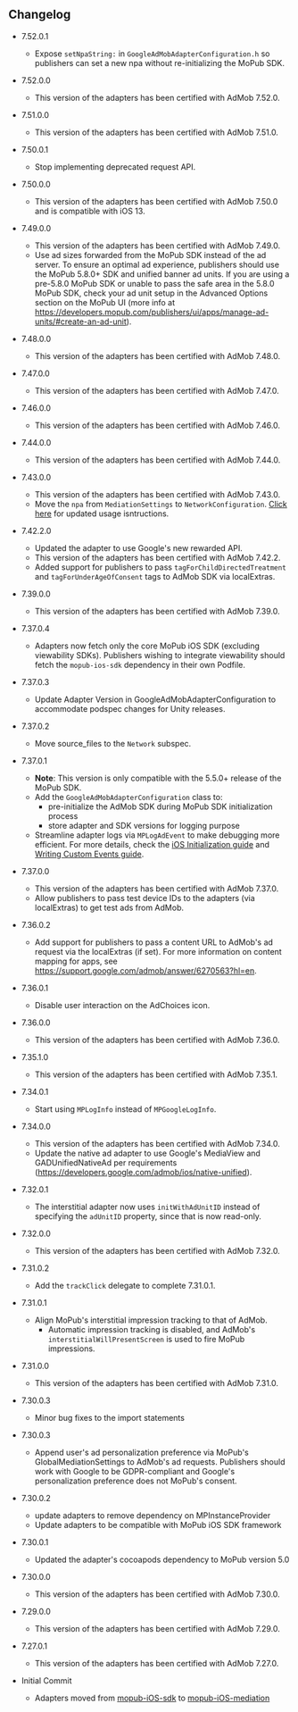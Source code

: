 ## Changelog
  * 7.52.0.1
    * Expose `setNpaString:` in `GoogleAdMobAdapterConfiguration.h` so publishers can set a new npa without re-initializing the MoPub SDK. 

  * 7.52.0.0
    * This version of the adapters has been certified with AdMob 7.52.0.

  * 7.51.0.0
    * This version of the adapters has been certified with AdMob 7.51.0.

  * 7.50.0.1
    * Stop implementing deprecated request API.

  * 7.50.0.0
    * This version of the adapters has been certified with AdMob 7.50.0 and is compatible with iOS 13.

  * 7.49.0.0
    * This version of the adapters has been certified with AdMob 7.49.0.
    * Use ad sizes forwarded from the MoPub SDK instead of the ad server. To ensure an optimal ad experience, publishers should use the MoPub 5.8.0+ SDK and unified banner ad units. If you are using a pre-5.8.0 MoPub SDK or unable to pass the safe area in the 5.8.0 MoPub SDK, check your ad unit setup in the Advanced Options section on the MoPub UI (more info at https://developers.mopub.com/publishers/ui/apps/manage-ad-units/#create-an-ad-unit).

  * 7.48.0.0
    * This version of the adapters has been certified with AdMob 7.48.0.

  * 7.47.0.0
    * This version of the adapters has been certified with AdMob 7.47.0.

  * 7.46.0.0
    * This version of the adapters has been certified with AdMob 7.46.0.

  * 7.44.0.0
    * This version of the adapters has been certified with AdMob 7.44.0.

  * 7.43.0.0
    * This version of the adapters has been certified with AdMob 7.43.0.
    * Move the `npa` from `MediationSettings` to `NetworkConfiguration`. [Click here](https://developers.mopub.com/publishers/mediation/networks/google/#instructions-for-passing-users-ad-preference-to-admob) for updated usage isntructions.

  * 7.42.2.0
    * Updated the adapter to use Google's new rewarded API.
    * This version of the adapters has been certified with AdMob 7.42.2.
    * Added support for publishers to pass `tagForChildDirectedTreatment` and `tagForUnderAgeOfConsent` tags to AdMob SDK via localExtras.

  * 7.39.0.0
    * This version of the adapters has been certified with AdMob 7.39.0.

  * 7.37.0.4
    * Adapters now fetch only the core MoPub iOS SDK (excluding viewability SDKs). Publishers wishing to integrate viewability should fetch the `mopub-ios-sdk` dependency in their own Podfile.

  * 7.37.0.3
    * Update Adapter Version in GoogleAdMobAdapterConfiguration to accommodate podspec changes for Unity releases. 

  * 7.37.0.2
    * Move source_files to the `Network` subspec. 

  * 7.37.0.1
    * **Note**: This version is only compatible with the 5.5.0+ release of the MoPub SDK.
    * Add the `GoogleAdMobAdapterConfiguration` class to: 
         * pre-initialize the AdMob SDK during MoPub SDK initialization process
         * store adapter and SDK versions for logging purpose
    * Streamline adapter logs via `MPLogAdEvent` to make debugging more efficient. For more details, check the [iOS Initialization guide](https://developers.mopub.com/docs/ios/initialization/) and [Writing Custom Events guide](https://developers.mopub.com/docs/ios/custom-events/).

  * 7.37.0.0
    * This version of the adapters has been certified with AdMob 7.37.0.
    * Allow publishers to pass test device IDs to the adapters (via localExtras) to get test ads from AdMob.

  * 7.36.0.2
    * Add support for publishers to pass a content URL to AdMob's ad request via the localExtras (if set). For more information on content mapping for apps, see https://support.google.com/admob/answer/6270563?hl=en.

  * 7.36.0.1
    * Disable user interaction on the AdChoices icon.

  * 7.36.0.0
    * This version of the adapters has been certified with AdMob 7.36.0.

  * 7.35.1.0
    * This version of the adapters has been certified with AdMob 7.35.1.

  * 7.34.0.1
    * Start using `MPLogInfo` instead of `MPGoogleLogInfo`.

  * 7.34.0.0
    * This version of the adapters has been certified with AdMob 7.34.0.
    * Update the native ad adapter to use Google's MediaView and GADUnifiedNativeAd per requirements (https://developers.google.com/admob/ios/native-unified).

  * 7.32.0.1
    * The interstitial adapter now uses `initWithAdUnitID` instead of specifying the `adUnitID` property, since that is now read-only.

  * 7.32.0.0
    * This version of the adapters has been certified with AdMob 7.32.0.

  * 7.31.0.2
    * Add the `trackClick` delegate to complete 7.31.0.1.

  * 7.31.0.1
    * Align MoPub's interstitial impression tracking to that of AdMob.
        * Automatic impression tracking is disabled, and AdMob's `interstitialWillPresentScreen` is used to fire MoPub impressions.

  * 7.31.0.0
    * This version of the adapters has been certified with AdMob 7.31.0.

  * 7.30.0.3
    * Minor bug fixes to the import statements
    
  * 7.30.0.3
    * Append user's ad personalization preference via MoPub's GlobalMediationSettings to AdMob's ad requests. Publishers should work with Google to be GDPR-compliant and Google's personalization preference does not MoPub's consent.

  * 7.30.0.2
    * update adapters to remove dependency on MPInstanceProvider
    * Update adapters to be compatible with MoPub iOS SDK framework

  * 7.30.0.1
  	* Updated the adapter's cocoapods dependency to MoPub version 5.0

  * 7.30.0.0
    * This version of the adapters has been certified with AdMob 7.30.0.
    
  * 7.29.0.0
    * This version of the adapters has been certified with AdMob 7.29.0.

  * 7.27.0.1
    * This version of the adapters has been certified with AdMob 7.27.0.

  * Initial Commit
  	* Adapters moved from [mopub-iOS-sdk](https://github.com/mopub/mopub-ios-sdk) to [mopub-iOS-mediation](https://github.com/mopub/mopub-iOS-mediation/)
